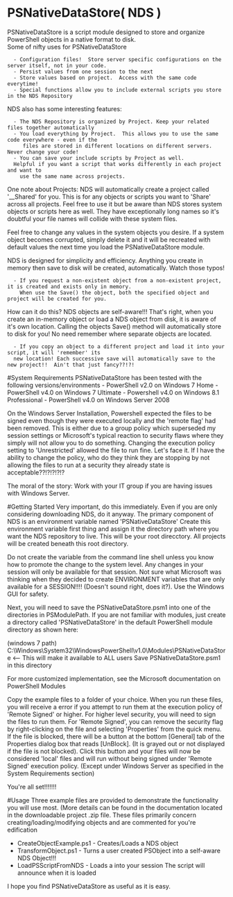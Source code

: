 # PSNativeDataStore( NDS )
PSNativeDataStore is a script module designed to store and organize PowerShell objects in a native format to disk.  
Some of nifty uses for PSNativeDataStore

      - Configuration files!  Store server specific configurations on the server itself, not in your code.
      - Persist values from one session to the next
      - Store values based on project.  Access with the same code everytime!
      - Special functions allow you to include external scripts you store in the NDS Repository

NDS also has some interesting features:

      - The NDS Repository is organized by Project. Keep your related files together automatically
      - You load everything by Project.  This allows you to use the same code everywhere - even if the 
         files are stored in different locations on different servers. Never change your code!
      - You can save your include scripts by Project as well. 
      Helpful if you want a script that works differently in each project and want to 
        use the same name across projects.

One note about Projects:  NDS will automatically create a project called '__Shared' for you.  This is for any objects or scripts you want to 'Share' across all projects. Feel free to use it but be aware than NDS stores system objects or scripts here as well. They have exceptionally long names so it's doubtful your file names will collide with these system files.

Feel free to change any values in the system objects you desire.  If a system object becomes corrupted, simply delete it and it will be recreated with default values the next time you load the PSNativeDataStore module.

NDS is designed for simplicity and efficiency.  Anything you create in memory then save to disk will be created, automatically.  Watch those typos!

      - If you request a non-existent object from a non-existent project, it is created and exists only in memory.
        When use the Save() the object, both the specified object and project will be created for you.

How can it do this? NDS objects are self-aware!!!
That's right, when you create an in-memory object or load a NDS object from disk, it is aware of it's own location.  Calling the objects Save() method will automatically store to disk for you!  No need remember where separate objects are located.

      - If you copy an object to a different project and load it into your script, it will 'remember' its 
      new location! Each successive save will automatically save to the new project!!  Ain't that just fancy??!?!

#System Requirements
PSNativeDataStore has been tested with the following versions/environments
     - PowerShell v2.0 on Windows 7 Home
     - PowerShell v4.0 on Windows 7 Ultimate
     - Powershell v4.0 on Windows 8.1 Professional
     - PowerShell v4.0 on Windows Server 2008
     
On the Windows Server Installation, Powershell expected the files to be signed even though they were executed locally and the 'remote flag' had been removed.  This is either due to a group policy which superseded my session settings or Microsoft's typical reaction to security flaws where they simply will not allow you to do something.  Changing the execution policy setting to 'Unrestricted' allowed the file to run fine.  Let's face it.  If I have the ability to change the policy, who do they think they are stopping by not allowing the files to run at a security they already state is acceptable??!?!?!?!?

The moral of the story:  Work with your IT group if you are having issues with Windows Server.

#Getting Started
Very important, do this immediately. Even if you are only considering downloading NDS, do it anyway.  The primary component of NDS is an environment variable named  'PSNativeDataStore'
Create this environment variable first thing and assign it the directory path where you want the NDS repository to live.  This will be your root direcctory.  All projects will be created beneath this root directory.  

Do not create the variable from the command line shell unless you know how to promote the change to the system level.  Any changes in your session will only be available for that session.  Not sure what Microsoft was thinking when they decided to create ENVIRONMENT variables that are only available for a SESSION!!!!  (Doesn't sound right, does it?).  Use the Windows GUI for safety.

Next, you will need to save the PSNativeDataStore.psm1 into one of the directories in PSModulePath.  If you are not familiar with modules, just create a directory called 'PSNativeDataStore' in the default PowerShell module directory as shown here:

(windows 7 path)
C:\Windows\System32\WindowsPowerShell\v1.0\Modules\PSNativeDataStore   <-- This will make it available to ALL users
Save PSNativeDataStore.psm1 in this directory

For more customized implementation, see the Microsoft documentation on PowerShell Modules

Copy the example files to a folder of your choice.  When you run these files, you will receive a error if you attempt to run them at the execution policy of 'Remote Signed' or higher.  For higher level security, you will need to sign the files to run them.  For 'Remote Signed', you can remove the security flag by right-clicking on the file and selecting 'Properties' from the quick menu.  If the file is blocked, there will be a button at the bottom [General] tab of the Properties dialog box that reads [UnBlock].  (It is grayed out or not displayed if the file is not blocked).  Click this button and your files will now be considered 'local' files and will run without being signed under 'Remote Signed' execution policy.  (Except under Windows Server as specified in the System Requirements section)

You're all set!!!!!!!

#Usage
Three example files are provided to demonstrate the functionality you will use most. (More details can be found in the documentation located in the downloadable project .zip file.  These files primarily concern creating/loading/modifying objects and are commented for you're edification

  - CreateObjectExample.ps1  - Creates/Loads a NDS object
  - TransformObject.ps1 - Turns a user created PSObject into a self-aware NDS Object!!!
  - LoadPSScriptFromNDS - Loads a into your session
                          The script will announce when it is loaded
                          
I hope you find PSNativeDataStore as useful as it is easy.
